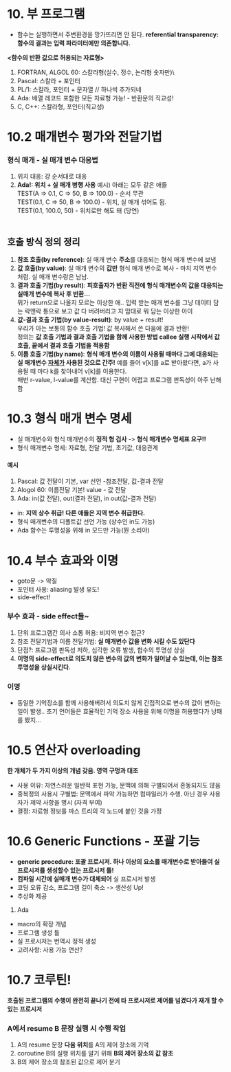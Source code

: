 
# 10. 부 프로그램
- 함수는 실행하면서 주변환경을 망가뜨리면 안 된다.
**referential transparency: 함수의 결과는 입력 파라미터에만 의존합니다.**

**<함수의 반환 값으로 허용되는 자료형>**
1. FORTRAN, ALGOL 60: 스칼라형(실수, 정수, 논리형 숫자만)\
2. Pascal: 스칼라 + 포인터
3. PL/1: 스칼라, 포인터 + 문자열 // 하나씩 추가되네
4. Ada: 배열 레코드 포함한 모든 자료형 가능! - 반환문의 직교성!
5. C, C++: 스칼라형, 포인터(직교성)  

# 10.2 매개변수 평가와 전달기법
### 형식 매개 - 실 매개 변수 대응법
1. 위치 대응: 걍 순서대로 대응
2. **Ada!: 위치 + 실 매개 병행 사용**
예시) 아래는 모두 같은 애들 <br>
TEST(A => 0.1, C => 50, B => 100.0) - 순서 무관 <br>
TEST(0.1, C => 50, B => 100.0) - 위치, 실 매개 섞어도 됨. <br>
TEST(0.1, 100.0, 50) - 위치로만 해도 돼 (당연) <br> <br>


## 호출 방식 정의 정리
1. **참조 호출(by reference)**: 실 매개 변수 **주소**를 대응되는 형식 매개 변수에 보냄 <br>
2. **값 호출(by value)**: 실 매개 변수의 **값만** 형식 매개 변수로 복사 - 마치 지역 변수 처럼. 실 매개 변수랑은 남남. <br>
3. **결과 호출 기법(by result)**: **피호출자가 반환 직전에 형식 매개변수의 값을 대응되는 실매개 변수에 복사 후 반환...** <br> 뭐가 return으로 나올지 모르는 이상한 애.. 입력 받는 매개 변수를 그냥 데이터 담는 락앤락 통으로 보고 값 다 버려버리고 지 맘대로 뭐 담는 이상한 아이 <br>
4. **값-결과 호출 기법(by value-result)**: by value + result! <br>
우리가 아는 보통의 함수 호출 기법! 값 복사해서 쓴 다음에 결과 반환! <br> 정의는 **값 호출 기법과 결과 호출 기법을 함께 사용한 방법 callee 실행 시작에서 값 호출, 끝에서 결과 호출 기법을 적용함** <br>
5. **이름 호출 기법(by name)**: **형식 매개 변수의 이름이 사용될 때마다 그에 대응되는 실 매개변수 <U>자체가</U> 사용된 것으로 간주!** 예를 들어 v[k]를 a로 받아왔다면, a가 사용될 때 마다 k를 찾아내어 v[k]를 이용한다.   <br>
매번 r-value, l-value를 계산함. 대신 구현이 어렵고 프로그램 판독성이 아주 난해함  <br>

# 10.3 형식 매개 변수 명세
- 실 매개변수와 형식 매개변수의 **정적 형 검사** -> **형식 매개변수 명세표 요구!!**
- 형식 매개변수 명세: 자료형, 전달 기법, 초기값, 대응관계
#### 예시
1. Pascal: 값 전달이 기본, var 선언 -참조전달, 값-결과 전달
2. Alogol 60: 이름전달 기본! value - 값 전달
3. Ada: in(값 전달), out(결과 전달), in out(값-결과 전달)
- in: **지역 상수 취급! 다른 애들은 지역 변수 취급한다.**
- 형식 매개변수의 디폴트값 선언 가능 (상수인 in도 가능)
- Ada 함수는 투명성을 위해 in 모드만 가능(뭔 소리야)


# 10.4 부수 효과와 이명
- goto문 -> 악질
- 포인터 사용: aliasing 발생 유도!
- side-effect!

### 부수 효과 - side effect들~
1. 단위 프로그램간 의사 소통 허용: 비지역 변수 접근?
2. 참조 전달기법과 이름 전달기법: **실 매개변수 값을 변화 시킬 수도 있단다** 
3. 단점?: 프로그램 판독성 저하, 심각한 오류 발생, 함수의 투명성 상실
4. **이명의 side-effect로 의도치 않은 변수의 값의 변화가 일어날 수 있는데, 이는 참조 투명성을 상실시킨다.**

### 이명
- 동일한 기억장소를 함께 사용해버려서 의도치 않게 간접적으로 변수의 값이 변하는 일이 발생.. 초기 언어들은 효율적인 기억 장소 사용을 위해 이명을 허용했다가 낭패를 봤지...


# 10.5 연산자 overloading
**한 개체가 두 가지 이상의 개념 갖음. 영역 구멍과 대조**
- 사용 이유: 자연스러운 일반적 표현 가능, 문맥에 의해 구별되어서 혼동되지도 않음
- 중복정의 사용시 구별법: 문맥에서 파악 가능하면 컴파일러가 수행. 아닌 경우 사용자가 제약 사항을 명시 (자격 부여)
- 결정: 자료형 정보를 파스 트리의 각 노드에 붙인 것을 가정
# 10.6 Generic Functions - 포괄 기능
- **generic procedure: 포괄 프로시저. 하나 이상의 요소를 매개변수로 받아들여 실 프로시저를 생성할수 있는 프로시저 틀!**
- **컴파일 시간에 실매개 변수가 대체되어** 실 프로시저 발생
- 코딩 오류 감소, 프로그램 길이 축소 -> 생산성 Up!
- 추상화 제공
1. Ada
- macro의 확장 개념
- 프로그램 생성 틀
- 실 프로시저는 번역시 정적 생성
- 고려사항: 사용 가능 연산?
# 10.7 코루틴! 
**호출된 프로그램의 수행이 완전히 끝나기 전에 타 프로시저로 제어를 넘겼다가 재개 할 수 있는 프로시저**

### A에서 resume B 문장 실행 시 수행 작업
1. A의 resume 문장 **다음 위치**를 A의 제어 장소에 기억
2. coroutine B의 실행 위치를 알기 위해 **B의 제어 장소의 값 참조**
3. B의 제어 장소의 참조된 값으로 제어 분기 

